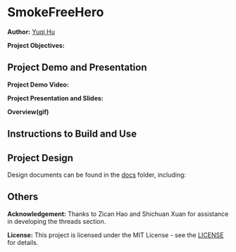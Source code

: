# SmokeFreeHero

**Author:** [Yuqi Hu](https://www.linkedin.com/in/yuqihu1103/)

**Project Objectives:**

## Project Demo and Presentation

**Project Demo Video:**

**Project Presentation and Slides:** 

**Overview(gif)**


## Instructions to Build and Use


## Project Design

Design documents can be found in the [docs](docs) folder, including:

## Others

**Acknowledgement:** Thanks to Zican Hao and Shichuan Xuan for assistance in developing the threads section.

**License:** This project is licensed under the MIT License - see the [LICENSE](LICENSE) for details.

